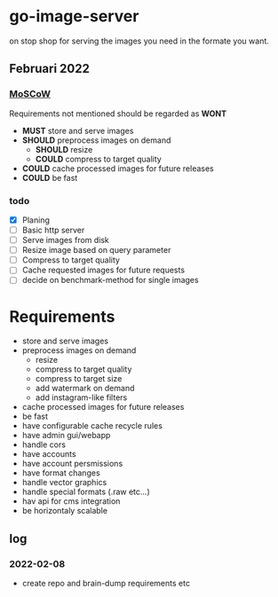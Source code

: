 # go-image-server

on stop shop for serving the images you need in the formate you want.

## Februari 2022

### [MoSCoW](https://en.wikipedia.org/wiki/MoSCoW_method)

Requirements not mentioned should be regarded as **WONT**

- **MUST** store and serve images
- **SHOULD** preprocess images on demand
  - **SHOULD** resize
  - **COULD** compress to target quality
- **COULD** cache processed images for future releases
- **COULD** be fast

### todo

- [x] Planing
- [ ] Basic http server
- [ ] Serve images from disk
- [ ] Resize image based on query parameter
- [ ] Compress to target quality
- [ ] Cache requested images for future requests
- [ ] decide on benchmark-method for single images

# Requirements

- store and serve images
- preprocess images on demand
  - resize
  - compress to target quality
  - compress to target size
  - add watermark on demand
  - add instagram-like filters
- cache processed images for future releases
- be fast
- have configurable cache recycle rules
- have admin gui/webapp
- handle cors
- have accounts
- have account persmissions
- have format changes
- handle vector graphics
- handle special formats (.raw etc...)
- hav api for cms integration
- be horizontaly scalable

## log

### 2022-02-08

- create repo and brain-dump requirements etc
